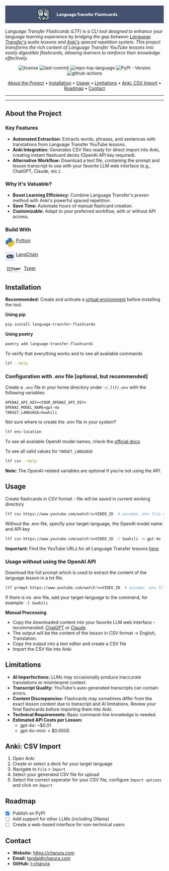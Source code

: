 <p align="center">
  <img src="docs/images/banner.png"  alt="project-banner">
</p>


*Language Transfer Flashcards (LTF) is a CLI tool designed to enhance your language learning experience by bridging the
gap between [Language Transfer's](https://www.languagetransfer.org/) audio lessons
and [Anki's](https://apps.ankiweb.net/) spaced repetition system. This project transforms the rich content of Language
Transfer YouTube lessons into easily digestible flashcards, allowing learners to reinforce their knowledge effectively.*


<p align="center">
	<img src="https://img.shields.io/github/license/t-charura/language-transfer-flashcards?style=default&logo=opensourceinitiative&logoColor=white&color=0080ff" alt="license">
	<img src="https://img.shields.io/github/last-commit/t-charura/language-transfer-flashcards?style=default&logo=git&logoColor=white&color=0080ff" alt="last-commit">
	<img src="https://img.shields.io/github/languages/top/t-charura/language-transfer-flashcards?style=default&logo=python&logoColor=white&color=0080ff" alt="repo-top-language">
	<img src="https://img.shields.io/pypi/v/language-transfer-flashcards?style=default&logo=pypi&logoColor=white&color=0080ff" alt="PyPI - Version">
	<img src="https://img.shields.io/github/actions/workflow/status/t-charura/language-transfer-flashcards/.github%2Fworkflows%2FCI.yaml?logo=githubactions" alt="github-actions">
</p>


<p align="center">
  <a href='#about-the-project'>About the Project</a> •
  <a href='#installation'>Installation</a> •
  <a href='#usage'>Usage</a> •
  <a href='#limitations'>Limitations</a> •
  <a href='#anki-csv-import'>Anki: CSV Import</a> •
  <a href='#roadmap'>Roadmap</a> •
  <a href='#contact'>Contact</a>
</p>


---

---

## About the Project

### Key Features

- **Automated Extraction:** Extracts words, phrases, and sentences with translations from Language Transfer YouTube
  lessons.
- **Anki Integration:** Generates CSV files ready for direct import into Anki, creating instant flashcard decks (OpenAI
  API key required).
- **Alternative Workflow:** Download a text file, containing the prompt and lesson transcript to use with your favorite
  LLM web interface (e.g., ChatGPT, Claude, etc.).

### Why it's Valuable?

- **Boost Learning Efficiency:** Combine Language Transfer's proven method with Anki's powerful spaced repetition.
- **Save Time:** Automate hours of manual flashcard creation.
- **Customizable:** Adapt to your preferred workflow, with or without API access.

### Build With

<p>
  <img src="docs/images/python.png" width="30" alt="python-logo" align="top">
  <a href="https://www.python.org/">Python</a>
</p>

<p>
  <img src="docs/images/langchain.png" width="30" alt="langchain-logo" align="top">
  <a href="https://github.com/langchain-ai/langchain">LangChain</a>
</p>

<p>
  <img src="docs/images/typer.png" width="55" alt="typer-logo" align="top">
  <a href="https://github.com/tiangolo/typer">Typer</a>
</p>

## Installation

**Recommended:** Create and activate
a [virtual environment](https://docs.python.org/3/library/venv.html#creating-virtual-environments) before installing the
tool.

**Using pip**

``` bash
pip install language-transfer-flashcards
```

**Using poetry**

``` bash
poetry add language-transfer-flashcards
```

To verify that everything works and to see all available commands  
``` bash
ltf --help
```

### Configuration with .env file [optional, but recommended]

Create a `.env` file in your home directory under `~/.ltf/.env` with the following variables:

``` properties
OPENAI_API_KEY=<YOUR_OPENAI_API_KEY>
OPENAI_MODEL_NAME=gpt-4o
TARGET_LANGUAGE=Swahili
```

Not sure where to create the .env file in your system?

``` bash
ltf env-location
```

To see all available OpenAI model names, check the [official docs](https://platform.openai.com/docs/models).

To see all valid values for `TARGET_LANGUAGE`

``` bash
ltf csv --help
```

**Note:** The OpenAI-related variables are optional if you're not using the API.

## Usage

Create flashcards in CSV format - file will be saved in current working directory

``` bash
ltf csv https://www.youtube.com/watch?v=VIDEO_ID  # assumes .env file exists
```

Without the .env file, specify your target-language, the OpenAI model name and API key

``` bash
ltf csv https://www.youtube.com/watch?v=VIDEO_ID -l Swahili -m gpt-4o -k "YOUR_OPENAI_API_KEY"
```

**Important:** Find the YouTube URLs for all Language Transfer lessons [here](https://www.youtube.com/@LanguageTransfer/playlists).

### Usage without using the OpenAI API

Download the full prompt which is used to extract the content of the language lesson in a txt file.

``` bash
ltf prompt https://www.youtube.com/watch?v=VIDEO_ID  # assumes .env file exists
```

If there is no .env file, add your target-language to the command, for example: `-l Swahili`

**Manual Processing**

- Copy the downloaded content into your favorite LLM web interface - recommended: [ChatGPT](https://chatgpt.com/)
  or [Claude](https://claude.ai/new).
- The output will be the content of the lesson in CSV format -> English, Translation.
- Copy the output into a text editor and create a CSV file
- Import the CSV file into Anki

## Limitations

- **AI Imperfections:** LLMs may occasionally produce inaccurate translations or misinterpret context.
- **Transcript Quality:** YouTube's auto-generated transcripts can contain errors.
- **Content Discrepancies:** Flashcards may sometimes differ from the exact lesson content due to transcript and AI
  limitations. Review your final flashcards before importing them into Anki.
- **Technical Requirements:** Basic command-line knowledge is needed.
- **Estimated API Costs per Lesson:**
    - gpt-4o: ~$0.01
    - gpt-4o-mini: < $0.0005

## Anki: CSV Import

1. Open Anki
2. Create or select a deck for your target language
3. Navigate to `File` > `Import`
4. Select your generated CSV file for upload
5. Select the correct seperator for your CSV file, configure `Import options` and click on `Import`

## Roadmap

- [x] Publish on PyPI
- [ ] Add support for other LLMs (including Ollama)
- [ ] Create a web-based interface for non-technical users

## Contact

- **Website:** https://charura.com
- **Email:** tendai@charura.com
- **GitHub:** [t-charura](https://github.com/t-charura)
